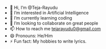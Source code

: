- 👋 Hi, I’m @Teja-Rayudu
- 👀 I’m interested in Artificial Intelligence
- 🌱 I’m currently learning coding
- 💞️ I’m looking to collaborate on great people
- 📫 How to reach me tejarayudu0@gmail.com
- 😄 Pronouns: He/Him
- ⚡ Fun fact: My hobbies to write lyrics.

<!---
Teja-Rayudu/Teja-Rayudu is a ✨ special ✨ repository because its `README.md` (this file) appears on your GitHub profile.
You can click the Preview link to take a look at your changes.
--->
